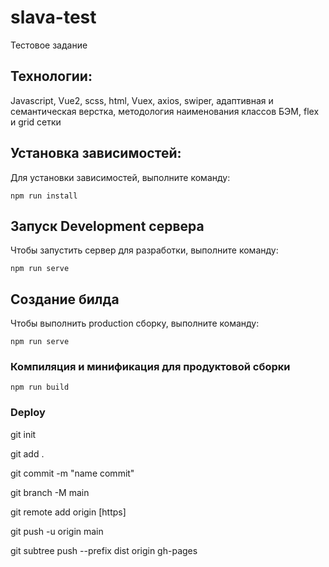 # slava-test
Тестовое задание

## Технологии:
Javascript, Vue2, scss, html, Vuex, axios, swiper, адаптивная и семантическая  верстка, методология наименования классов БЭМ, flex и grid сетки

## Установка зависимостей:
Для установки зависимостей, выполните команду: 
```
npm run install
```

## Запуск Development сервера
Чтобы запустить сервер для разработки, выполните команду: 
```
npm run serve
```

## Создание билда
Чтобы выполнить production сборку, выполните команду:
```
npm run serve
```

### Компиляция и минификация для продуктовой сборки
```
npm run build
```
### Deploy 
git init

git add .

git commit -m "name commit"

git branch -M main

git remote add origin [https]

git push -u origin main

git subtree push --prefix dist origin gh-pages


